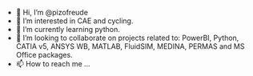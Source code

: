 - 👋 Hi, I’m @pizofreude
- 👀 I’m interested in CAE and cycling.
- 🌱 I’m currently learning python.
- 💞️ I’m looking to collaborate on projects related to: PowerBI, Python, CATIA v5, ANSYS WB, MATLAB, FluidSIM, MEDINA, PERMAS and MS Office packages.
- 📫 How to reach me ...

<!---
pizofreude/pizofreude is a ✨ special ✨ repository because its `README.md` (this file) appears on your GitHub profile.
You can click the Preview link to take a look at your changes.
--->
